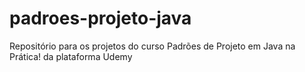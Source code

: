 # padroes-projeto-java
Repositório para os projetos do curso Padrões de Projeto em Java na Prática! da plataforma Udemy
